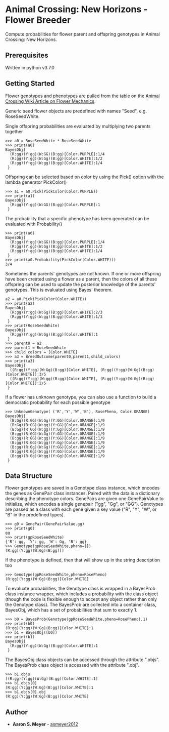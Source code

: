 # Animal Crossing: New Horizons - Flower Breeder

Compute probabilities for flower parent and offspring genotypes in Animal Crossing: New Horizons.

## Prerequisites

Written in python v3.7.0

## Getting Started

Flower genotypes and phenotypes are pulled from the table on the [Animal Crossing Wiki Article on Flower Mechanics](https://animalcrossing.fandom.com/wiki/Flower/New_Horizons_mechanics).

Generic seed flower objects are predefined with names "<FlowerType>Seed<Color>", e.g. RoseSeedWhite.

Single offspring probabilities are evaluated by multiplying two parents together

```
>>> a0 = RoseSeedWhite * RoseSeedWhite
>>> print(a0)
BayesObj{
  (R:gg)(Y:gg)(W:GG)(B:gg)[Color.PURPLE]:1/4
  (R:gg)(Y:gg)(W:Gg)(B:gg)[Color.WHITE]:1/2
  (R:gg)(Y:gg)(W:gg)(B:gg)[Color.WHITE]:1/4
 }
```

Offspring can be selected based on color by using the Pick() option with the lambda generator PickColor()

```
>>> a1 = a0.Pick(PickColor(Color.PURPLE))
>>> print(a1)
BayesObj{
  (R:gg)(Y:gg)(W:GG)(B:gg)[Color.PURPLE]:1
 }
```

The probability that a specific phenotype has been generated can be evaluated with Probability()

```
>>> print(a0)
BayesObj{
  (R:gg)(Y:gg)(W:GG)(B:gg)[Color.PURPLE]:1/4
  (R:gg)(Y:gg)(W:Gg)(B:gg)[Color.WHITE]:1/2
  (R:gg)(Y:gg)(W:gg)(B:gg)[Color.WHITE]:1/4
 }
>>> print(a0.Probability(PickColor(Color.WHITE)))
3/4
```

Sometimes the parents' genotypes are not known. If one or more offspring have been created using a flower as a parent, then the colors of all these offspring can be used to update the posterior knowledge of the parents' genotypes. This is evaluated using Bayes' theorem.

```
a2 = a0.Pick(PickColor(Color.WHITE))
>>> print(a2)
BayesObj{
  (R:gg)(Y:gg)(W:Gg)(B:gg)[Color.WHITE]:2/3
  (R:gg)(Y:gg)(W:gg)(B:gg)[Color.WHITE]:1/3
 }
>>> print(RoseSeedWhite)
BayesObj{
  (R:gg)(Y:gg)(W:Gg)(B:gg)[Color.WHITE]:1
 }
>>> parent0 = a2
>>> parent1 = RoseSeedWhite
>>> child_colors = [Color.WHITE]
>>> a3 = BreedOutcome(parent0,parent1,child_colors)
>>> print(a3)
BayesObj{
  ((R:gg)(Y:gg)(W:Gg)(B:gg)[Color.WHITE], (R:gg)(Y:gg)(W:Gg)(B:gg)[Color.WHITE]):3/5
  ((R:gg)(Y:gg)(W:gg)(B:gg)[Color.WHITE], (R:gg)(Y:gg)(W:Gg)(B:gg)[Color.WHITE]):2/5
 }
```

If a flower has unknown genotype, you can also use a function to build a democratic probability for each possible genotype

```
>>> UnknownGenotype( ('R','Y','W','B'), RosePheno, Color.ORANGE)
BayesObj{
  (B:Gg)(R:GG)(W:Gg)(Y:GG)[Color.ORANGE]:1/9
  (B:Gg)(R:GG)(W:gg)(Y:GG)[Color.ORANGE]:1/9
  (B:Gg)(R:GG)(W:gg)(Y:Gg)[Color.ORANGE]:1/9
  (B:gg)(R:GG)(W:Gg)(Y:GG)[Color.ORANGE]:1/9
  (B:gg)(R:GG)(W:gg)(Y:GG)[Color.ORANGE]:1/9
  (B:gg)(R:GG)(W:gg)(Y:Gg)[Color.ORANGE]:1/9
  (B:gg)(R:Gg)(W:Gg)(Y:GG)[Color.ORANGE]:1/9
  (B:gg)(R:Gg)(W:gg)(Y:GG)[Color.ORANGE]:1/9
  (B:gg)(R:Gg)(W:gg)(Y:Gg)[Color.ORANGE]:1/9
 }
```

## Data Structure

Flower genotypes are saved in a Genotype class instance, which encodes the genes as GenePair class instances. Paired with the data is a dictionary describing the phenotype colors. GenePairs are given one GenePairValue to initialize, which encodes a single genepair ("gg", "Gg", or "GG"). Genotypes are passed as a class with each gene given a key value ("R", "Y", "W", or "B" in the predefined types).

```
>>> g0 = GenePair(GenePairValue.gg)
>>> print(g0)
gg
>>> print(gpRoseSeedWhite)
{'R': gg, 'Y': gg, 'W': Gg, 'B': gg}
>>> Genotype(gpRoseSeedWhite,pheno={})
(R:gg)(Y:gg)(W:Gg)(B:gg)[]
```

If the phenotype is defined, then that will show up in the string description too

```
>>> Genotype(gpRoseSeedWhite,pheno=RosePheno)
(R:gg)(Y:gg)(W:Gg)(B:gg)[Color.WHITE]
```

To evaluate probabilities, the Genotype class is wrapped in a BayesProb class instance wrapper, which includes a probability with the class object (though the code is flexible enough to accept any object rather than only the Genotype class). The BayesProb are collected into a container class, BayesObj, which has a set of probabilities that sum to exactly 1.

```
>>> b0 = BayesProb(Genotype(gpRoseSeedWhite,pheno=RosePheno),1)
>>> print(b0)
(R:gg)(Y:gg)(W:Gg)(B:gg)[Color.WHITE]:1
>>> b1 = BayesObj([b0])
>>> print(b1)
BayesObj{
  (R:gg)(Y:gg)(W:Gg)(B:gg)[Color.WHITE]:1
 }
```

The BayesObj class objects can be accessed through the attribute ".objs". The BayesProb class object is accessed with the attribute ".obj".

```
>>> b1.objs
[(R:gg)(Y:gg)(W:Gg)(B:gg)[Color.WHITE]:1]
>>> b1.objs[0]
(R:gg)(Y:gg)(W:Gg)(B:gg)[Color.WHITE]:1
>>> b1.objs[0].obj
(R:gg)(Y:gg)(W:Gg)(B:gg)[Color.WHITE]
```

## Author

* **Aaron S. Meyer** - [asmeyer2012](https://github.com/asmeyer2012)

